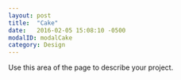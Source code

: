 ```yaml
---
layout: post
title:  "Cake"
date:   2016-02-05 15:08:10 -0500
modalID: modalCake
category: Design
---
```

Use this area of the page to describe your project.
